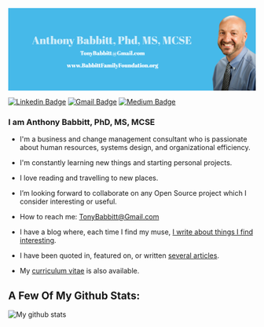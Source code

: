 <img align="center" src="https://github.com/abbabbitttt/Images/blob/main/AnthonyBabbitt.png"/>

[![Linkedin Badge](https://img.shields.io/badge/-Anthony%20Babbitt-blue?style=flat-square&logo=Linkedin&logoColor=white&link=https://www.linkedin.com/in/babbittanthony/)](https://www.linkedin.com/in/babbittanthony/)
[![Gmail Badge](https://img.shields.io/badge/-TonyBabbitt@Gmail.com-c14438?style=flat-square&logo=Gmail&logoColor=white&link=mailto:TonyBabbitt@Gmail.com)](mailto:TonyBabbitt@Gmail.com)
[![Medium Badge](https://img.shields.io/badge/-@TonyBabbitt-03a57a?style=flat-square&labelColor=000000&logo=Medium&link=https://tonybabbitt.medium.com/)](https://tonybabbitt.medium.com/)


### I am Anthony Babbitt, PhD, MS, MCSE

- I'm a business and change management consultant who is passionate about human resources, systems design, and organizational efficiency.

- I'm constantly learning new things and starting personal projects. 

- I love reading and travelling to new places.

- I’m looking forward to collaborate on any Open Source project which I consider interesting or useful.

- How to reach me: TonyBabbitt@Gmail.com

- I have a blog where, each time I find my muse, <a href=https://www.BabbittFamilyFoundation.org/blog>I write about things I find interesting</a>.

- I have been quoted in, featured on, or written <a href=https://www.babbittfamilyfoundation.org/post/publications-media-mentions> several articles</a>.

- My <a href=https://drive.google.com/file/d/1aq0NXvmOv2oxujFG889bFpt80XkZLK5L/view>curriculum vitae</a> is also available.

## A Few Of My Github Stats:
![My github stats](https://github-readme-stats.vercel.app/api?username=abbabbitttt&show_icons=true)
